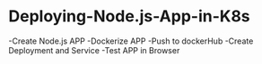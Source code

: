 # Deploying-Node.js-App-in-K8s

   -Create Node.js APP
   -Dockerize APP
   -Push to dockerHub
   -Create Deployment and Service
   -Test APP in Browser
